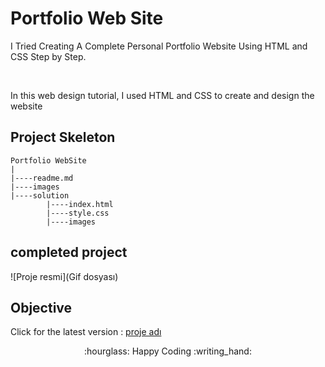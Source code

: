 # Portfolio Web Site

I Tried Creating A Complete Personal Portfolio Website Using HTML and CSS Step by Step.

<br>

In this web design tutorial, I used HTML and CSS to create and design the website 
<br>
## Project Skeleton
```
Portfolio WebSite
|
|----readme.md
|----images
|----solution
        |----index.html
        |----style.css
        |----images
```
## completed project
![Proje resmi](Gif dosyası)
## Objective
Click for the latest version : [proje adı]([https://haliboss.github.io/....../])
<center> :hourglass: Happy Coding  :writing_hand: </center>